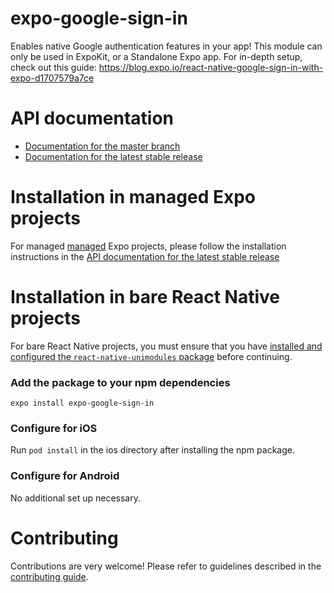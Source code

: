 # expo-google-sign-in

Enables native Google authentication features in your app! This module can only be used in ExpoKit, or a Standalone Expo app. For in-depth setup, check out this guide: https://blog.expo.io/react-native-google-sign-in-with-expo-d1707579a7ce

# API documentation

- [Documentation for the master branch](https://github.com/expo/expo/blob/master/docs/pages/versions/unversioned/sdk/google-sign-in.md)
- [Documentation for the latest stable release](https://docs.expo.io/versions/latest/sdk/google-sign-in/)

# Installation in managed Expo projects

For managed [managed](https://docs.expo.io/versions/latest/introduction/managed-vs-bare/) Expo projects, please follow the installation instructions in the [API documentation for the latest stable release](https://docs.expo.io/versions/latest/sdk/google-sign-in/)

# Installation in bare React Native projects

For bare React Native projects, you must ensure that you have [installed and configured the `react-native-unimodules` package](https://github.com/unimodules/react-native-unimodules) before continuing.

### Add the package to your npm dependencies

```
expo install expo-google-sign-in
```

### Configure for iOS

Run `pod install` in the ios directory after installing the npm package.

### Configure for Android

No additional set up necessary.

# Contributing

Contributions are very welcome! Please refer to guidelines described in the [contributing guide](https://github.com/expo/expo#contributing).
